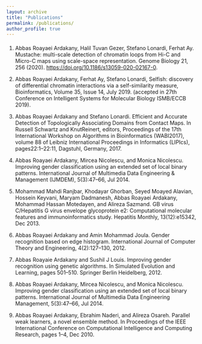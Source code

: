 ```yaml
---
layout: archive
title: "Publications"
permalink: /publications/
author_profile: true
---
```

####
 
  1. Abbas Roayaei Ardakany, Halil Tuvan Gezer, Stefano Lonardi, Ferhat Ay. Mustache: multi-scale detection of chromatin loops from Hi-C and Micro-C maps using scale-space representation. Genome Biology 21, 256 (2020). https://doi.org/10.1186/s13059-020-02167-0.
  

  2. Abbas Roayaei Ardakany, Ferhat Ay, Stefano Lonardi, Selfish: discovery of differential chromatin interactions via a self-similarity measure, Bioinformatics, Volume 35, Issue 14, July 2019. (accepted in 27th Conference on Intelligent Systems for Molecular Biology ISMB/ECCB 2019).
  

  3. Abbas Roayaei Ardakany and Stefano Lonardi.  Efficient and Accurate Detection of Topologically Associating Domains from Contact Maps.  In Russell Schwartz and KnutReinert, editors, Proceedings of the 17th International Workshop on Algorithms in Bioinformatics (WABI2017), volume 88 of Leibniz International Proceedings in Informatics (LIPIcs), pages22:1–22:11, Dagstuhl, Germany, 2017.
  

  4. Abbas Roayaei Ardakany, Mircea Nicolescu, and Monica Nicolescu.  Improving gender classification using an extended set of local binary patterns. International Journal of Multimedia Data Engineering & Management (IJMDEM), 5(3):47–66, Jul 2014.
  

  5. Mohammad Mahdi Ranjbar, Khodayar Ghorban, Seyed Moayed Alavian, Hossein Keyvani, Maryam Dadmanesh, Abbas Roayaei Ardakany, Mohammad Hassan Motedayen, and Alireza Sazmand. GB virus C/Hepatitis G virus envelope glycoprotein e2: Computational molecular features and immunoinformatics study. Hepatitis Monthly, 13(12):e15342, Dec 2013. 

  6. Abbas Roayaei Ardakany and Amin Mohammad Joula. Gender recognition based on edge histogram. International Journal of Computer Theory and Engineering, 4(2):127–130, 2012. 
  

  7. Abbas Roayaie Ardakany and Sushil J Louis. Improving gender recognition using genetic algorithms. In Simulated Evolution and Learning, pages 501–510. Springer Berlin Heidelberg, 2012. 
  

  8. Abbas Roayaei Ardakany, Mircea Nicolescu, and Monica Nicolescu. Improving gender classification using an extended set of local binary patterns. International Journal of Multimedia Data Engineering Management, 5(3):47–66, Jul 2014. 
  

  9. Abbas Roayaei Ardakany, Ebrahim Naderi, and Alireza Osareh. Parallel weak learners, a novel ensemble method. In Proceedings of the IEEE International Conference on Computational Intelligence and Computing Research, pages 1–4, Dec 2010.


<!-- {% if author.googlescholar %}
  You can also find my articles on <u><a href="{{author.googlescholar}}">my Google Scholar profile</a>.</u>
{% endif %} -->

<!-- {% include base_path %}

{% for post in site.publications reversed %}
  {% include archive-single.html %}
{% endfor %} -->
